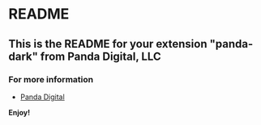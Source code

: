 # README
## This is the README for your extension "panda-dark" from Panda Digital, LLC

### For more information
* [Panda Digital](https://pandadigitalagency.com)

**Enjoy!**
